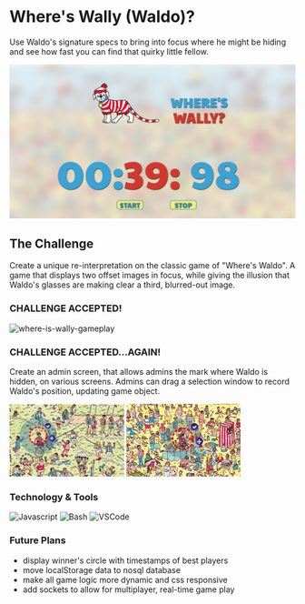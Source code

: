 # Where's Wally (Waldo)?
Use Waldo's signature specs to bring into focus where he might be hiding and see how fast you can find that quirky little fellow.

![where-is-wally-banner](assets/images/where-is-wally-banner.png)

## The Challenge

Create a unique re-interpretation on the classic game of "Where's Waldo". A game that displays two offset images in focus, while giving the illusion that Waldo's glasses are making clear a third, blurred-out image.

### CHALLENGE ACCEPTED!

![where-is-wally-gameplay](assets/images/where-is-wally-gameplay.gif)

### CHALLENGE ACCEPTED...AGAIN!
Create an admin screen, that allows admins the mark where Waldo is hidden, on various screens. Admins can drag a selection window to record Waldo's position, updating game object.

<img src="assets/images/selector-detail-01.png" alt="selector-detail-01" style="width:40%;"/>
<img src="assets/images/selector-detail-02.png" alt="selector-detail-02" style="width:40%;"/>

### Technology & Tools

![Javascript](https://img.shields.io/badge/Code-Javascript-informational?style=flat&logo=Javascript&logoColor=white&color=7c11f7) ![Bash](https://img.shields.io/badge/Shell-Bash-informational?style=flat&logo=GNU-Bash&logoColor=white&color=7c11f7) ![VSCode](https://img.shields.io/badge/Editor-VSCode-informational?style=flat&logo=visual-studio-code&logoColor=white&color=7c11f7)

### Future Plans

- display winner's circle with timestamps of best players
- move localStorage data to nosql database
- make all game logic more dynamic and css responsive
- add sockets to allow for multiplayer, real-time game play